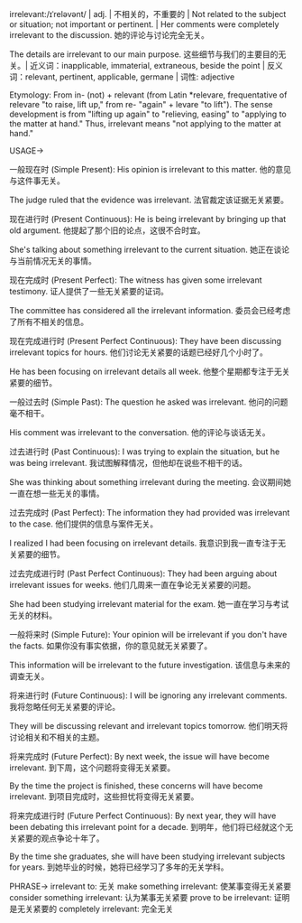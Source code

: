 irrelevant:/ɪˈreləvənt/ | adj. | 不相关的，不重要的 | Not related to the subject or situation; not important or pertinent. |  Her comments were completely irrelevant to the discussion. 她的评论与讨论完全无关。

The details are irrelevant to our main purpose. 这些细节与我们的主要目的无关。| 近义词：inapplicable, immaterial, extraneous, beside the point | 反义词：relevant, pertinent, applicable, germane | 词性: adjective

Etymology:
From in- (not) + relevant (from Latin *relevare, frequentative of relevare "to raise, lift up," from re- "again" + levare "to lift").  The sense development is from "lifting up again" to "relieving, easing" to "applying to the matter at hand." Thus, irrelevant means "not applying to the matter at hand."


USAGE->

一般现在时 (Simple Present):
His opinion is irrelevant to this matter. 他的意见与这件事无关。

The judge ruled that the evidence was irrelevant. 法官裁定该证据无关紧要。


现在进行时 (Present Continuous):
He is being irrelevant by bringing up that old argument. 他提起了那个旧的论点，这很不合时宜。

She's talking about something irrelevant to the current situation.  她正在谈论与当前情况无关的事情。


现在完成时 (Present Perfect):
The witness has given some irrelevant testimony.  证人提供了一些无关紧要的证词。

The committee has considered all the irrelevant information. 委员会已经考虑了所有不相关的信息。


现在完成进行时 (Present Perfect Continuous):
They have been discussing irrelevant topics for hours. 他们讨论无关紧要的话题已经好几个小时了。

He has been focusing on irrelevant details all week. 他整个星期都专注于无关紧要的细节。


一般过去时 (Simple Past):
The question he asked was irrelevant. 他问的问题毫不相干。

His comment was irrelevant to the conversation. 他的评论与谈话无关。


过去进行时 (Past Continuous):
I was trying to explain the situation, but he was being irrelevant. 我试图解释情况，但他却在说些不相干的话。

She was thinking about something irrelevant during the meeting.  会议期间她一直在想一些无关的事情。


过去完成时 (Past Perfect):
The information they had provided was irrelevant to the case.  他们提供的信息与案件无关。

I realized I had been focusing on irrelevant details. 我意识到我一直专注于无关紧要的细节。


过去完成进行时 (Past Perfect Continuous):
They had been arguing about irrelevant issues for weeks.  他们几周来一直在争论无关紧要的问题。

She had been studying irrelevant material for the exam. 她一直在学习与考试无关的材料。


一般将来时 (Simple Future):
Your opinion will be irrelevant if you don't have the facts. 如果你没有事实依据，你的意见就无关紧要了。

This information will be irrelevant to the future investigation.  该信息与未来的调查无关。


将来进行时 (Future Continuous):
I will be ignoring any irrelevant comments. 我将忽略任何无关紧要的评论。

They will be discussing relevant and irrelevant topics tomorrow. 他们明天将讨论相关和不相关的主题。


将来完成时 (Future Perfect):
By next week, the issue will have become irrelevant. 到下周，这个问题将变得无关紧要。

By the time the project is finished, these concerns will have become irrelevant.  到项目完成时，这些担忧将变得无关紧要。


将来完成进行时 (Future Perfect Continuous):
By next year, they will have been debating this irrelevant point for a decade. 到明年，他们将已经就这个无关紧要的观点争论十年了。

By the time she graduates, she will have been studying irrelevant subjects for years. 到她毕业的时候，她将已经学习了多年的无关学科。

PHRASE->
irrelevant to:  无关
make something irrelevant: 使某事变得无关紧要
consider something irrelevant: 认为某事无关紧要
prove to be irrelevant:  证明是无关紧要的
completely irrelevant: 完全无关
